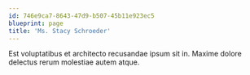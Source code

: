 ```yaml
---
id: 746e9ca7-8643-47d9-b507-45b11e923ec5
blueprint: page
title: 'Ms. Stacy Schroeder'
---
```

Est voluptatibus et architecto recusandae ipsum sit in. Maxime dolore delectus rerum molestiae autem atque.